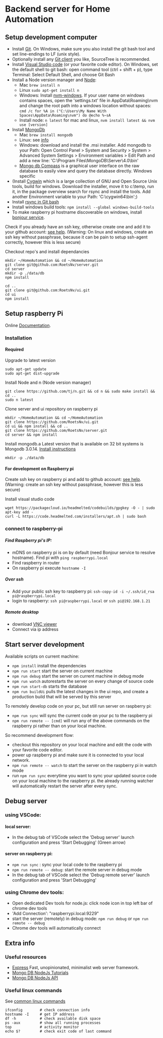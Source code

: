 # Backend server for Home Automation

## Setup development computer
- Install [Git](https://git-scm.com/downloads). On Windows, make sure you also install the git bash tool and set line-endings to LF (unix style).
- Optionally install any [Git client](https://git-scm.com/downloads/guis) you like, SourceTree is recommended.
- Install [Visual Studio code](https://code.visualstudio.com/) (or your favorite code editor). On Windows, set the default shell to git bash: open command tool (ctrl + shift + p), type Terminal: Select Default Shell, and choose Git Bash
- Install a Node version manager and [Node](https://nodejs.org/en/):
    - Mac `brew install n`
    - Linux `sudo apt-get install n`
    - Windows: Install [nvm-windows](https://github.com/coreybutler/nvm-windows#node-version-manager-nvm-for-windows). If your user name on windows contains spaces, open the 'settings.txt' file in AppData\Roaming\nvm and change the root path into a windows location without spaces: `cmd /c for %A in ("C:\Users\My Name With Spaces\AppData\Roaming\nvm") do @echo %~sA`
    - Install node: `n latest` for mac and linux, `nvm install latest && nvm use [version]`
- Install [MongoDb](https://www.mongodb.com/download-center/community)
    - Mac `brew install mongodb`
    - Linux: see [info](https://docs.mongodb.com/v3.2/administration/install-on-linux/)
    - Windows: download and install the .msi installer. Add mongodb to your Path: Open Control Panel > System and Security > System > Advanced System Settings > Environment variables > Edit Path and add a new line: 'C:\Program Files\MongoDB\Server\4.0\bin'
    - [Mongo db Compass](https://docs.mongodb.com/compass/current/install/) is a graphical user interface on the raw database to easily view and query the database directly.
Windows specific
- (Install [Cygwin](https://cygwin.com/install.html) which is a large collection of GNU and Open Source Unix tools, build for windows. Download the installer, move it to c:\temp, run it, in the package overview search for rsync and install the tools. Add another Environment variable to your Path: 'C:\cygwin64\bin';)
- Install [rsync in Git bash](https://blog.tiger-workshop.com/add-rsync-to-git-bash-for-windows/)
- Install windows build tools: `npm install --global windows-build-tools`
- To make raspberry pi hostname discoverable on windows, install [bonjour service](https://support.apple.com/kb/DL999?locale=en_US).

Check if you already have an ssh key, otherwise create one and add it to your github account: [see help](https://help.github.com/articles/connecting-to-github-with-ssh/).
(Warning: On linux and windows, create an ssh key without passphrase, because it can be pain to setup ssh-agent correctly, however this is less secure)

Checkout repo's and install dependancies
```
mkdir ~/HomeAutomation && cd ~/HomeAutomation
git clone git@github.com:RoetsNv/server.git
cd server
mkdir -p ./data/db
npm install

cd ..
git clone git@github.com:RoetsNv/ui.git
cd ui
npm install
```

## Setup raspberry Pi
Online [Documentation](https://www.raspberrypi.org/help/).

### Installation
#### Required
Upgrade to latest version
```
sudo apt-get update
sudo apt-get dist-upgrade
```
Install Node and n (Node version manager)
```
git clone https://github.com/tj/n.git && cd n && sudo make install && cd ..
sudo n latest
```

Clone server and ui repository on raspberry pi
```
mkdir ~/HomeAutomation && cd ~/HomeAutomation
git clone https://github.com/RoetsNv/ui.git
cd ui && npm install && cd ..
git clone https://github.com/RoetsNv/server.git
cd server && npm install
```

Install mongodb.a
Latest version that is available on 32 bit systems is Mongodb 3.0.14. [Install instructions](https://andyfelong.com/2017/08/mongodb-3-0-14-for-raspbian-stretch/)
```
mkdir -p ./data/db
```

#### For development on Raspberry pi
Create ssh key on raspberry pi and add to github account: [see help](https://help.github.com/articles/connecting-to-github-with-ssh/).
(Warning: create an ssh key without passphrase, however this is less secure)

Install visual studio code
```
wget https://packagecloud.io/headmelted/codebuilds/gpgkey -O - | sudo apt-key add -
curl -L https://code.headmelted.com/installers/apt.sh | sudo bash
```

### connect to raspberry-pi
##### Find Raspberry pi's IP:
- mDNS on raspberry pi is on by default (need Bonjour service to resolve hostname). Find pi with `ping raspberrypi.local`
- Find raspberry in router
- On raspberry pi execute `hostname -I `
##### Over ssh
- Add your public ssh key to raspberry pi: `ssh-copy-id -i ~/.ssh/id_rsa pi@raspberrypi.local`
- login to raspberry: `ssh pi@raspberrypi.local` or `ssh pi@192.168.1.21`
##### Remote desktop 
- download [VNC viewer](https://www.realvnc.com/download/viewer/)
- Connect via ip address

## Start server development
Available scripts on current machine:
- `npm install` install the dependencies
- `npm run start` start the server on current machine
- `npm run debug` start the server on current machine in debug mode
- `npm run watch` autorestarts the server on every change of source code
- `npm run start-db` starts the database
- `npm run buildUi` pulls the latest changes in the ui repo, and create a production build that will be served by this server

To remotely develop code on your pc, but still run server on raspberry pi:
- `npm run sync` will sync the current code on your pc to the raspberry pi
- `npm run remote -- [cmd]` will run any of the above commands on the raspberry pi rather than on your local machine. 

So recommend development flow:
- checkout this repository on your local machine and edit the code with your favorite code editor.
- power up raspberry pi and make sure it is connected to your local network.
- `npm run remote -- watch` to start the server on the raspberry pi in watch mode
- run `npm run sync` everytime you want to sync your updated source code on your local machine to the raspberry pi. the already running watcher will automatically restart the server after every sync.

## Debug server
### using VSCode:
#### local server:
- In the debug tab of VSCode select the 'Debug server' launch configuration and press 'Start Debugging' (Green arrow)

#### server on raspberry pi:
- `npm run sync` : sync your local code to the raspberry pi
- `npm run remote -- debug`: start the remote server in debug mode
- In the debug tab of VSCode select the 'Debug remote server' launch configuration and press 'Start Debugging'

### using Chrome dev tools:
- Open dedicated Dev tools for node.js: click node icon in top left bar of chrome dev tools
- 'Add Connection': "raspberrypi.local:9229"
- start the server (remotely) in debug mode: `npm run debug` or `npm run remote -- debug` 
- Chrome dev tools will automatically connect

## Extra info
### Useful resources
- [Express](https://expressjs.com/) Fast, unopinionated, minimalist web server framework.
- [Mongo DB NodeJs Tutorials](http://mongodb.github.io/node-mongodb-native/3.1/quick-start/quick-start/)
- [Mongo DB NodeJs API](http://mongodb.github.io/node-mongodb-native/3.1/api/Collection.html)

### Useful linux commands
See [common linux commands](https://www.raspberrypi.org/documentation/linux/usage/commands.md)
```
ifconfig        # check connection info
hostname -I     # get IP address
df -h           # check available disk space
ps -aux         # show all running processes
top             # activity monitor
echo $?         # check exit code of last command
```
